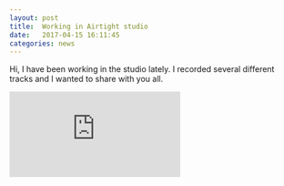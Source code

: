 ```yaml
---
layout: post
title:  Working in Airtight studio 
date:   2017-04-15 16:11:45
categories: news
---
```

Hi, I have been working in the studio lately. I recorded several different tracks and I wanted to share with you all.

<div class="videowrapper">
<iframe src="https://youtu.be/UOZCgJUrZK0" frameborder="0" allowfullscreen></iframe>
</div>
